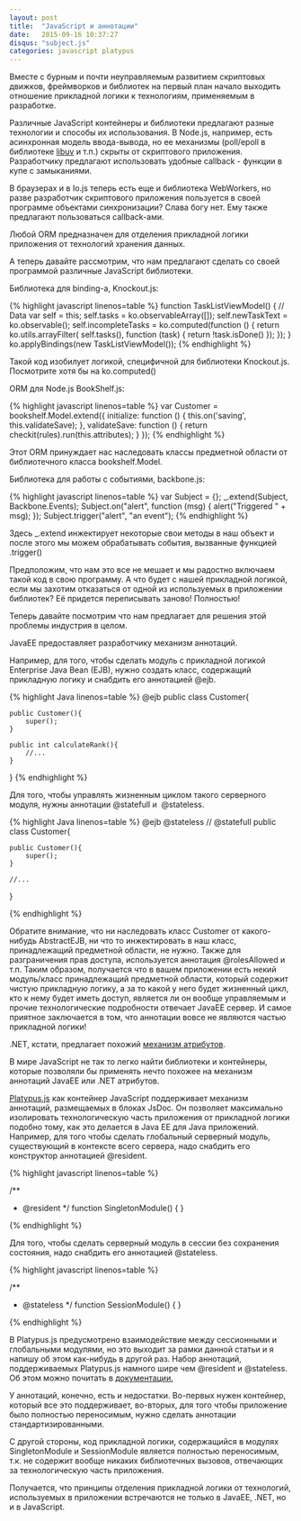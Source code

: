 ```yaml
---
layout: post
title:  "JavaScript и аннотации"
date:   2015-09-16 10:37:27
disqus: "subject.js"
categories: javascript platypus
---
```


Вместе с бурным и почти неуправляемым развитием скриптовых движков, фреймворков и библиотек
на первый план начало выходить отношение прикладной логики к технологиям,
применяемым в разработке.

Различные JavaScript контейнеры и библиотеки предлагают разные технологии и способы их использования.
В Node.js, например, есть асинхронная модель ввода-вывода, но ее механизмы (poll/epoll в библиотеке [libuv](https://github.com/libuv/libuv) и т.п.) скрыты от скриптового приложения.
Разработчику предлагают использовать удобные callback - функции в купе с замыканиями.

В браузерах и в Io.js теперь есть еще и библиотека WebWorkers, но разве разработчик скриптового приложения
пользуется в своей программе объектами синхронизации? Слава богу нет. Ему также предлагают пользоваться callback-ами.

Любой ORM предназначен для отделения прикладной логики приложения от технологий хранения данных.

А теперь давайте рассмотрим, что нам предлагают сделать со своей программой различные JavaScript библиотеки.

Библиотека для binding-а, Knockout.js:

{% highlight javascript linenos=table %}
function TaskListViewModel() {
  // Data
  var self = this;
  self.tasks = ko.observableArray([]);
  self.newTaskText = ko.observable();
  self.incompleteTasks = ko.computed(function () {
    return ko.utils.arrayFilter(
        self.tasks(),
        function (task) {
          return !task.isDone()
        });
    });
}
ko.applyBindings(new TaskListViewModel());
{% endhighlight %}

Такой код изобилует логикой, специфичной для библиотеки Knockout.js.
Посмотрите хотя бы на ko.computed()

ORM для Node.js BookShelf.js:

{% highlight javascript linenos=table %}
var Customer = bookshelf.Model.extend({
    initialize: function () {
        this.on('saving', this.validateSave);
    },
    validateSave: function () {
        return checkit(rules).run(this.attributes);
    }
});
{% endhighlight %}

Этот ORM принуждает нас наследовать классы предметной области от библиотечного класса bookshelf.Model.

Библиотека для работы с событиями, backbone.js:

{% highlight javascript linenos=table %}
var Subject = {};
_.extend(Subject, Backbone.Events);
Subject.on("alert", function (msg) {
    alert("Triggered " + msg);
});
Subject.trigger("alert", "an event");
{% endhighlight %}

Здесь _.extend инжектирует некоторые свои методы в наш объект и после этого мы можем обрабатывать события, вызванные функцией .trigger()

Предположим, что нам это все не мешает и мы радостно включаем такой код в свою программу.
А что будет с нашей прикладной логикой, если мы захотим отказаться от одной из используемых в приложении библиотек?
Её придется переписывать заново! Полностью!

Теперь давайте посмотрим что нам предлагает для решения этой проблемы индустрия в целом.

JavaEE предоставляет разработчику механизм аннотаций.

Например, для того, чтобы сделать модуль с прикладной логикой Enterprise Java Bean (EJB), нужно создать класс, содержащий прикладную логику и снабдить его аннотацией @ejb.

{% highlight Java linenos=table %}
@ejb
public class Customer{

    public Customer(){
        super();
    }

    public int calculateRank(){
        //...
    }
}
{% endhighlight %}

Для того, чтобы управлять жизненным циклом такого серверного модуля, нужны аннотации @statefull и  @stateless.

{% highlight Java linenos=table %}
@ejb
@stateless // @statefull
public class Customer{

    public Customer(){
        super();
    }

    //...
}

{% endhighlight %}

Обратите внимание, что ни наследовать класс Customer от какого-нибудь AbstractEJB, ни что то инжектировать в наш класс, принадлежащий предметной области, не нужно.
Также для разграничения прав доступа, используется аннотация @rolesAllowed и т.п.
Таким образом, получается что в вашем приложении есть некий модуль/класс принадлежащий предметной области, который содержит чистую прикладную логику,
а за то какой у него будет жизненный цикл, кто к нему будет иметь доступ, является ли он вообще управляемым и прочие технологические подробности отвечает JavaEE сервер.
И самое приятное заключается в том, что аннотации вовсе не являются частью прикладной логики!

.NET, кстати, предлагает похожий [механизм атрибутов](https://en.wikipedia.org/wiki/Metadata_(CLI)).

В мире JavaScript не так то легко найти библиотеки и контейнеры, которые позволяли бы применять нечто похожее на механизм аннотаций JavaEE или .NET атрибутов.

[Platypus.js](http://platypus-platform.org/) как контейнер JavaScript поддерживает механизм аннотаций, размещаемых в блоках JsDoc.
Он позволяет максимально изолировать технологическую часть приложения от прикладной логики подобно тому, как это делается в Java EE для Java приложений.
Например, для того чтобы сделать глобальный серверный модуль, существующий в контексте всего сервера, надо снабдить его конструктор аннотацией @resident.

{% highlight javascript linenos=table %}

/**
 *  @resident
 */
function SingletonModule() {
}

{% endhighlight %}

Для того, чтобы сделать серверный модуль в сессии без сохранения состояния, надо снабдить его аннотацией @stateless.

{% highlight javascript linenos=table %}

/**
 *  @stateless
 */
function SessionModule() {
}

{% endhighlight %}

В Platypus.js предусмотрено взаимодействие между сессионными и глобальными модулями, но это выходит за рамки данной статьи и я напишу об этом как-нибудь в другой раз.
Набор аннотаций, поддерживаемых Platypus.js намного шире чем @resident и @stateless.
Об этом можно почитать в [документации.](http://platypus-platform.org/docs/eng/html/Development_Guide/index.html)

У аннотаций, конечно, есть и недостатки.
Во-первых нужен контейнер, который все это поддерживает, во-вторых,
для того чтобы приложение было полностью переносимым, нужно сделать аннотации стандартизированными.

С другой стороны, код прикладной логики, содержащийся в модулях SingletonModule и SessionModule
является полностью переносимым, т.к. не содержит вообще никаких библиотечных вызовов,
отвечающих за технологическую часть приложения.

Получается, что принципы отделения прикладной логики от технологий, используемых в приложении встречаются
не только в JavaEE, .NET, но и в JavaScript.

